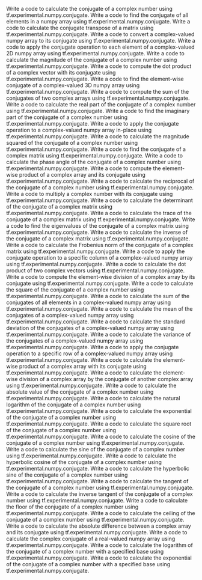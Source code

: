 Write a code to calculate the conjugate of a complex number using tf.experimental.numpy.conjugate.
Write a code to find the conjugate of all elements in a numpy array using tf.experimental.numpy.conjugate.
Write a code to calculate the conjugate transpose of a matrix using tf.experimental.numpy.conjugate.
Write a code to convert a complex-valued numpy array to its conjugate using tf.experimental.numpy.conjugate.
Write a code to apply the conjugate operation to each element of a complex-valued 2D numpy array using tf.experimental.numpy.conjugate.
Write a code to calculate the magnitude of the conjugate of a complex number using tf.experimental.numpy.conjugate.
Write a code to compute the dot product of a complex vector with its conjugate using tf.experimental.numpy.conjugate.
Write a code to find the element-wise conjugate of a complex-valued 3D numpy array using tf.experimental.numpy.conjugate.
Write a code to compute the sum of the conjugates of two complex arrays using tf.experimental.numpy.conjugate.
Write a code to calculate the real part of the conjugate of a complex number using tf.experimental.numpy.conjugate.
Write a code to find the imaginary part of the conjugate of a complex number using tf.experimental.numpy.conjugate.
Write a code to apply the conjugate operation to a complex-valued numpy array in-place using tf.experimental.numpy.conjugate.
Write a code to calculate the magnitude squared of the conjugate of a complex number using tf.experimental.numpy.conjugate.
Write a code to find the conjugate of a complex matrix using tf.experimental.numpy.conjugate.
Write a code to calculate the phase angle of the conjugate of a complex number using tf.experimental.numpy.conjugate.
Write a code to compute the element-wise product of a complex array and its conjugate using tf.experimental.numpy.conjugate.
Write a code to calculate the reciprocal of the conjugate of a complex number using tf.experimental.numpy.conjugate.
Write a code to multiply a complex number with its conjugate using tf.experimental.numpy.conjugate.
Write a code to calculate the determinant of the conjugate of a complex matrix using tf.experimental.numpy.conjugate.
Write a code to calculate the trace of the conjugate of a complex matrix using tf.experimental.numpy.conjugate.
Write a code to find the eigenvalues of the conjugate of a complex matrix using tf.experimental.numpy.conjugate.
Write a code to calculate the inverse of the conjugate of a complex matrix using tf.experimental.numpy.conjugate.
Write a code to calculate the Frobenius norm of the conjugate of a complex matrix using tf.experimental.numpy.conjugate.
Write a code to apply the conjugate operation to a specific column of a complex-valued numpy array using tf.experimental.numpy.conjugate.
Write a code to calculate the dot product of two complex vectors using tf.experimental.numpy.conjugate.
Write a code to compute the element-wise division of a complex array by its conjugate using tf.experimental.numpy.conjugate.
Write a code to calculate the square of the conjugate of a complex number using tf.experimental.numpy.conjugate.
Write a code to calculate the sum of the conjugates of all elements in a complex-valued numpy array using tf.experimental.numpy.conjugate.
Write a code to calculate the mean of the conjugates of a complex-valued numpy array using tf.experimental.numpy.conjugate.
Write a code to calculate the standard deviation of the conjugates of a complex-valued numpy array using tf.experimental.numpy.conjugate.
Write a code to calculate the variance of the conjugates of a complex-valued numpy array using tf.experimental.numpy.conjugate.
Write a code to apply the conjugate operation to a specific row of a complex-valued numpy array using tf.experimental.numpy.conjugate.
Write a code to calculate the element-wise product of a complex array with its conjugate using tf.experimental.numpy.conjugate.
Write a code to calculate the element-wise division of a complex array by the conjugate of another complex array using tf.experimental.numpy.conjugate.
Write a code to calculate the absolute value of the conjugate of a complex number using tf.experimental.numpy.conjugate.
Write a code to calculate the natural logarithm of the conjugate of a complex number using tf.experimental.numpy.conjugate.
Write a code to calculate the exponential of the conjugate of a complex number using tf.experimental.numpy.conjugate.
Write a code to calculate the square root of the conjugate of a complex number using tf.experimental.numpy.conjugate.
Write a code to calculate the cosine of the conjugate of a complex number using tf.experimental.numpy.conjugate.
Write a code to calculate the sine of the conjugate of a complex number using tf.experimental.numpy.conjugate.
Write a code to calculate the hyperbolic cosine of the conjugate of a complex number using tf.experimental.numpy.conjugate.
Write a code to calculate the hyperbolic sine of the conjugate of a complex number using tf.experimental.numpy.conjugate.
Write a code to calculate the tangent of the conjugate of a complex number using tf.experimental.numpy.conjugate.
Write a code to calculate the inverse tangent of the conjugate of a complex number using tf.experimental.numpy.conjugate.
Write a code to calculate the floor of the conjugate of a complex number using tf.experimental.numpy.conjugate.
Write a code to calculate the ceiling of the conjugate of a complex number using tf.experimental.numpy.conjugate.
Write a code to calculate the absolute difference between a complex array and its conjugate using tf.experimental.numpy.conjugate.
Write a code to calculate the complex conjugate of a real-valued numpy array using tf.experimental.numpy.conjugate.
Write a code to calculate the logarithm of the conjugate of a complex number with a specified base using tf.experimental.numpy.conjugate.
Write a code to calculate the exponential of the conjugate of a complex number with a specified base using tf.experimental.numpy.conjugate.